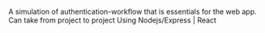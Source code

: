 A simulation of authentication-workflow that is essentials for the web app. 
Can take from project to project
Using Nodejs/Express | React 
